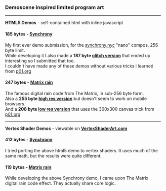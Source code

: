 ### Demoscene inspired limited program art

---
**HTML5 Demos** - self-contained html with inline javascript

#### 185 bytes - [Synchrony](https://shu1.github.io/demo/185b-synchrony.html)
My first ever demo submission, for the [synchrony.nyc](http://synchrony.nyc) "nano" compos, 256 byte limit.  
While developing it I also made a **187 byte [glitch version](https://shu1.github.io/demo/187b-synchrony.html)** that ended up interesting so I submitted that too.  
I couldn't have made any of these demos without various tricks I learned from [p01.org](http://www.p01.org/minicraft/)

#### 247 bytes - [Matrix rain](https://shu1.github.io/demo/247b-matrix.html)
The famous digital rain code from The Matrix, in sub-256 byte form.  
Also a **255 byte [high res version](https://shu1.github.io/demo/255b-matrix.html)** but doesn't seem to work on mobile browsers.  
And a **208 byte [low res version](https://shu1.github.io/demo/208b-matrix.html)** that uses the 300x300 canvas trick from [p01.org](http://www.p01.org/minicraft/)

---
**Vertex Shader Demos** - viewable on **[VertexShaderArt.com](https://www.vertexshaderart.com)**

#### 412 bytes - [Synchrony](https://www.vertexshaderart.com/art/SJYTAAwib5eJy8voP)
I tried porting the above html5 demo to vertex shaders. It uses much of the same math, but the results were quite different.

#### 119 bytes - [Matrix rain](https://www.vertexshaderart.com/art/4MXkkkQvDcbZT2bmy)
While developing the above Synchrony demo, I came upon The Matrix digital rain code effect. They actually share core logic.
